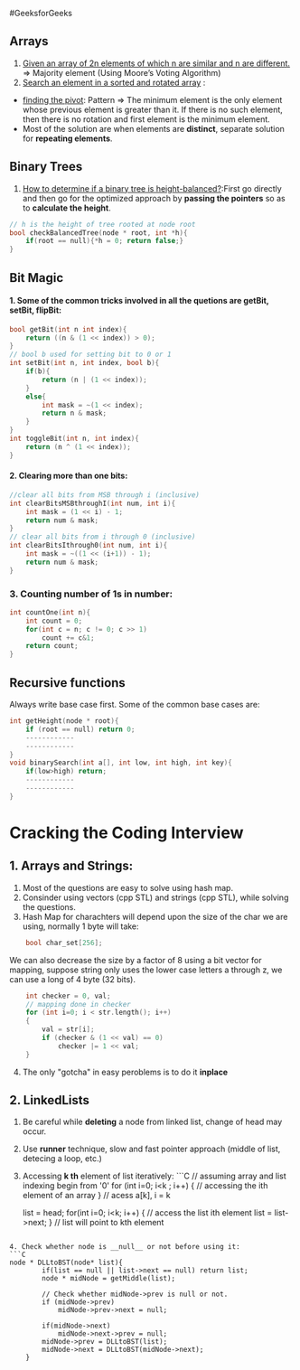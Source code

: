#GeeksforGeeks

## Arrays
1. [Given an array of 2n elements of which n are similar and n are different.](http://stackoverflow.com/questions/6655536/given-an-array-of-2n-elements-of-which-n-are-similar-and-n-are-different) => Majority element (Using Moore’s Voting Algorithm)
2. [Search an element in a sorted and rotated array](http://www.geeksforgeeks.org/search-an-element-in-a-sorted-and-pivoted-array/) : 
  * [finding the pivot](http://www.geeksforgeeks.org/find-minimum-element-in-a-sorted-and-rotated-array/): Pattern => The minimum element is the only element whose previous element is greater than it. If there is no such element, then there is no rotation and first element is the minimum element.
  * Most of the solution are when elements are __distinct__, separate solution for __repeating elements__.

## Binary Trees
1. [How to determine if a binary tree is height-balanced?](http://www.geeksforgeeks.org/how-to-determine-if-a-binary-tree-is-balanced/):First go directly and then go for the optimized approach by **passing the pointers** so as to **calculate the height**.
```C
// h is the height of tree rooted at node root
bool checkBalancedTree(node * root, int *h){
	if(root == null){*h = 0; return false;}
}
```

## Bit Magic
#### 1. Some of the common tricks involved in all the quetions are **getBit**, **setBit**, **flipBit**:
```C
bool getBit(int n int index){
	return ((n & (1 << index)) > 0);
}
// bool b used for setting bit to 0 or 1
int setBit(int n, int index, bool b){
	if(b){
		return (n | (1 << index));
	}
	else{
		int mask = ~(1 << index);
		return n & mask;
	}
}
int toggleBit(int n, int index){
	return (n ^ (1 << index));
}
```

#### 2. Clearing more than one bits:
```C
//clear all bits from MSB through i (inclusive)
int clearBitsMSBthroughI(int num, int i){
	int mask = (1 << i) - 1;
	return num & mask;
}
// clear all bits from i through 0 (inclusive)
int clearBitsIthrough0(int num, int i){
	int mask = ~((1 << (i+1)) - 1);
	return num & mask;
}
```

### 3. Counting number of 1s in number:

```C
int countOne(int n){
	int count = 0;
	for(int c = n; c != 0; c >> 1)
		count += c&1;
	return count;
}
```

## Recursive functions
Always write base case first. Some of the common base cases are:
```C
int getHeight(node * root){
	if (root == null) return 0;
	------------
	------------
}
void binarySearch(int a[], int low, int high, int key){
	if(low>high) return;
	------------
	------------
}
```

# Cracking the Coding Interview

## 1. Arrays and Strings:
1. Most of the questions are easy to solve using hash map. 
2. Consinder using vectors (cpp STL) and strings (cpp STL), while solving the questions.
3. Hash Map for charachters will depend upon the size of the char we are using, normally 1 byte will take:
```C
	bool char_set[256]; 
```
We can also decrease the size by a factor of 8 using a bit vector for mapping, suppose string only uses the lower case letters a through z, we can use a long of 4 byte (32 bits).
```C
	int checker = 0, val;
	// mapping done in checker
	for (int i=0; i < str.length(); i++)
	{
		val = str[i];
		if (checker & (1 << val) == 0)
			checker |= 1 << val;
	}
```
4. The only "gotcha" in easy peroblems is to do it __inplace__

## 2. LinkedLists
1. Be careful while __deleting__ a node from linked list, change of head may occur.
2. Use __runner__ technique, slow and fast pointer approach (middle of list, detecing a loop, etc.)
3. Accessing __k th__ element of list iteratively: ```C
	// assuming array and list indexing begin from '0'
	for (int i=0; i<k ; i++)
	{
		// accessing the ith element of an array
	}
	// acess a[k], i = k

	list = head;
	for(int i=0; i<k; i++)
	{
		// access the list ith element
		list = list->next;
	}
	// list will point to kth element
```

4. Check whether node is __null__ or not before using it:
```C
node * DLLtoBST(node* list){
		if(list == null || list->next == null) return list;
		node * midNode = getMiddle(list);
		
		// Check whether midNode->prev is null or not.
		if (midNode->prev)
			midNode->prev->next = null;
		
		if(midNode->next)
			midNode->next->prev = null;
		midNode->prev = DLLtoBST(list);
		midNode->next = DLLtoBST(midNode->next);
	}
```
